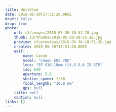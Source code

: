 ```yaml
---
title: Untitled
date: 2018-05-30T17:51:20.000Z
draft: false
drop: true
photo:
    url: s3/images/2018-05-30-10-51-20.jpg
    thumb: s3/thumbs/2018-05-30-10-51-20.jpg
    preview: s3/previews/2018-05-30-10-51-20.jpg
    created: 2018-05-30T17:51:20.000Z
    exif:
        make: Canon
        model: "Canon EOS 70D"
        lens: "EF-S10-18mm f/4.5-5.6 IS STM"
        iso: 640
        aperture: 5.6
        shutter_speed: 1/30
        focal_length: "10.0 mm"
        gps: null
    title: null
    caption: null
links: []
---
```

